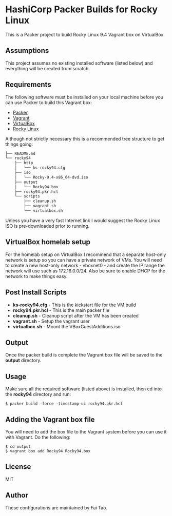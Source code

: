 # HashiCorp Packer Builds for Rocky Linux

This is a Packer project to build Rocky Linux 9.4 Vagrant box on VirtualBox.

## Assumptions

This project assumes no existing installed software (listed below) and everything will be created from scratch.

## Requirements

The following software must be installed on your local machine before you can use Packer to build this Vagrant box:

  - [Packer](http://www.packer.io/)
  - [Vagrant](http://vagrantup.com/)
  - [VirtualBox](https://www.virtualbox.org/)
  - [Rocky Linux](https://rockylinux.org/)

Although not strictly necessary this is a recommended tree structure to get things going:

```bash
├── README.md
└── rocky94
    ├── http
    │   └── ks-rocky94.cfg
    ├── iso
    │   └── Rocky-9.4-x86_64-dvd.iso
    ├── output
    │   └── Rocky94.box
    ├── rocky94.pkr.hcl
    └── scripts
        ├── cleanup.sh
        ├── vagrant.sh
        └── virtualbox.sh
```
Unless you have a very fast Internet link I would suggest the Rocky Linux ISO is pre-downloaded prior to running.

## VirtualBox homelab setup

For the homelab setup on VirtualBox I recommend that a separate host-only network is setup so you can have a private network of VMs.
You will need to create a new host-only network - vboxnet0 - and create the IP range the network will use such as 172.16.0.0/24.
Also be sure to enable DHCP for the network to make things easy.

## Post Install Scripts

  - **ks-rocky94.cfg** - This is the kickstart file for the VM build
  - **rocky94.pkr.hcl** - This is the main packer file
  - **cleanup.sh** - Cleanup script after the VM has been created
  - **vagrant.sh** - Setup the vagrant user
  - **virtualbox.sh** - Mount the VBoxGuestAdditions.iso

## Output

Once the packer build is complete the Vagrant box file will be saved to the **output** directory.

## Usage

Make sure all the required software (listed above) is installed, then cd into the **rocky94** directory and run:

    $ packer build -force -timestamp-ui rocky94.pkr.hcl

## Adding the Vagrant box file

You will need to add the box file to the Vagrant system before you can use it with Vagrant. Do the following:

    $ cd output
    $ vagrant box add Rocky94 Rocky94.box

## License

MIT

## Author

These configurations are maintained by Fai Tao.
